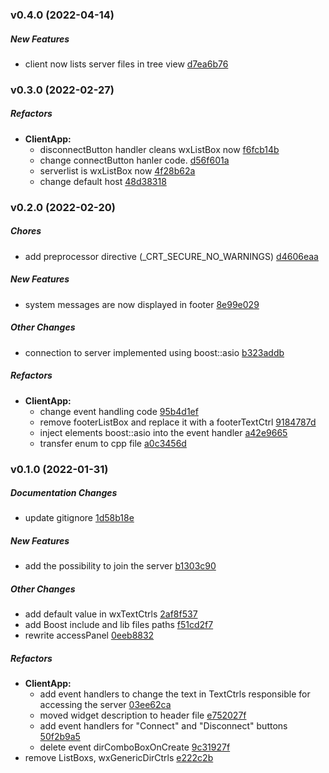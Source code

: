 ### v0.4.0 (2022-04-14)

##### New Features

*  client now lists server files in tree view [d7ea6b76](https://github.com/n0f4ph4mst3r/FTP-Client/d7ea6b76)

### v0.3.0 (2022-02-27)

##### Refactors

* **ClientApp:**
  *  disconnectButton handler cleans wxListBox now [f6fcb14b](https://github.com/n0f4ph4mst3r/FTP-Client/f6fcb14b)
  *  change connectButton hanler code. [d56f601a](https://github.com/n0f4ph4mst3r/FTP-Client/d56f601a)
  *  serverlist is wxListBox now [4f28b62a](https://github.com/n0f4ph4mst3r/FTP-Client/4f28b62a)
  *  change default host [48d38318](https://github.com/n0f4ph4mst3r/FTP-Client/48d38318)

### v0.2.0 (2022-02-20)

##### Chores

*  add preprocessor directive (_CRT_SECURE_NO_WARNINGS) [d4606eaa](https://github.com/n0f4ph4mst3r/FTP-Client/d4606eaa)

##### New Features

*  system messages are now displayed in footer [8e99e029](https://github.com/n0f4ph4mst3r/FTP-Client/8e99e029)

##### Other Changes

*  connection to server implemented using boost::asio [b323addb](https://github.com/n0f4ph4mst3r/FTP-Client/b323addb)

##### Refactors

* **ClientApp:**
  *  change event handling code [95b4d1ef](https://github.com/n0f4ph4mst3r/FTP-Client/95b4d1ef)
  *  remove footerListBox and replace it with a footerTextCtrl [9184787d](https://github.com/n0f4ph4mst3r/FTP-Client/9184787d)
  *  inject elements boost::asio into the event handler [a42e9665](https://github.com/n0f4ph4mst3r/FTP-Client/a42e9665)
  *  transfer enum to cpp file [a0c3456d](https://github.com/n0f4ph4mst3r/FTP-Client/a0c3456d)

### v0.1.0 (2022-01-31)

##### Documentation Changes

*  update gitignore [1d58b18e](https://github.com/n0f4ph4mst3r/FTP-Client/1d58b18e)

##### New Features

*  add the possibility to join the server [b1303c90](https://github.com/n0f4ph4mst3r/FTP-Client/b1303c90)

##### Other Changes

*  add default value in wxTextCtrls [2af8f537](https://github.com/n0f4ph4mst3r/FTP-Client/2af8f537)
*  add Boost include and lib files paths [f51cd2f7](https://github.com/n0f4ph4mst3r/FTP-Client/f51cd2f7)
*  rewrite accessPanel [0eeb8832](https://github.com/n0f4ph4mst3r/FTP-Client/0eeb8832)

##### Refactors

* **ClientApp:**
  *  add event handlers to change the text in TextCtrls responsible for accessing the server [03ee62ca](https://github.com/n0f4ph4mst3r/FTP-Client/03ee62ca)
  *  moved widget description to header file [e752027f](https://github.com/n0f4ph4mst3r/FTP-Client/e752027f)
  *  add event handlers for "Connect" and "Disconnect" buttons [50f2b9a5](https://github.com/n0f4ph4mst3r/FTP-Client/50f2b9a5)
  *  delete event dirComboBoxOnCreate [9c31927f](https://github.com/n0f4ph4mst3r/FTP-Client/9c31927f)
*  remove ListBoxs, wxGenericDirCtrls [e222c2b](https://github.com/n0f4ph4mst3r/FTP-Client/e222c2b)

